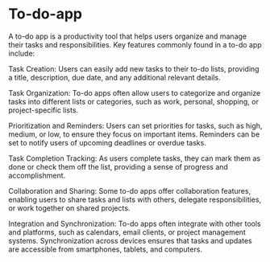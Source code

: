 # To-do-app
A to-do app is a productivity tool that helps users organize and manage their tasks and responsibilities. 
Key features commonly found in a to-do app include:

Task Creation: Users can easily add new tasks to their to-do lists, providing a title, description, due date, and any additional relevant details.

Task Organization: To-do apps often allow users to categorize and organize tasks into different lists or categories, such as work, personal, shopping, or project-specific lists.

Prioritization and Reminders: Users can set priorities for tasks, such as high, medium, or low, to ensure they focus on important items. Reminders can be set to notify users of upcoming deadlines or overdue tasks.

Task Completion Tracking: As users complete tasks, they can mark them as done or check them off the list, providing a sense of progress and accomplishment.

Collaboration and Sharing: Some to-do apps offer collaboration features, enabling users to share tasks and lists with others, delegate responsibilities, or work together on shared projects.

Integration and Synchronization: To-do apps often integrate with other tools and platforms, such as calendars, email clients, or project management systems. Synchronization across devices ensures that tasks and updates are accessible from smartphones, tablets, and computers.
